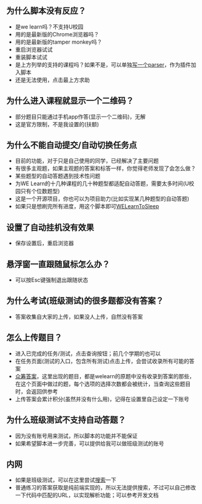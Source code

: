 ## 为什么脚本没有反应？
- 是we learn吗？不支持U校园
- 用的是最新版的Chrome浏览器吗？
- 用的是最新版的tamper monkey吗？
- 重启浏览器试试
- 重装脚本试试
- 是上方列举的支持的课程吗？如果不是，可以单独[写一个parser](docs/DEVELOPMENT.md)，作为插件加入脚本
- 还是无法使用，点击最上方求助
## 为什么进入课程就显示一个二维码？
- 部分题目只能通过手机app作答(显示一个二维码)，无解
- 这是官方限制，不是我设置的(扶额)
## 为什么不能自动提交/自动切换任务点
- 目前的功能，对于只是自己使用的同学，已经解决了主要问题
- 有很多主观题，如果主观题的答案和标答一样，你觉得老师发现了会怎么做？
- 某些题型的自动答题遇到技术性问题
- 为WE Learn的十几种课程的几十种题型都适配自动答题，需要太多时间(U校园只有个位数题型)
- 这是一个开源项目，你也可以为项目助力(比如实现某几种题型的自动答题)
- 如果只是想刷完所有进度，用这个脚本即可[WELearnToSleep](https://github.com/Avenshy/WELearnToSleep)
## 设置了自动挂机没有效果
- 保存设置后，重启浏览器
## 悬浮窗一直跟随鼠标怎么办？
- 可以按Esc键强制退出跟随状态
## 为什么考试(班级测试)的很多题都没有答案？
- 答案收集自大家的上传，如果没人上传，自然没有答案
## 怎么上传题目？
- 进入已完成的任务/测试，点击查询按钮；前几个学期的也可以
- 在任务页面(测试的入口，包含所有测试)点击上传，会尝试收录所有可能的答案
- [众筹答案](http://47.97.90.127/exercise/)，这里出现的题目，都是welearn的原题中没有收录到答案的那些，在这个页面中做过的题，每个选项的选择次数都会被统计，当查询这些题目时，会返回供参考
- 上传答案会累计积分(虽然并没有什么用)，记得在设置里自己设定一下账号
## 为什么班级测试不支持自动答题？
- 因为没有账号用来测试，所以脚本的功能并不能保证
- 如果希望脚本进一步完善，可以提供给我可以做班级测试的账号
## 内网
- 如果是班级测试，可以在这里尝试[搜索](http://47.97.90.127/search/)一下
- 普通练习的答案获取是纯前端实现的，所以无法提供搜索，不过可以自己修改一下代码中匹配的URL，以实现解析功能；可以参考开发文档